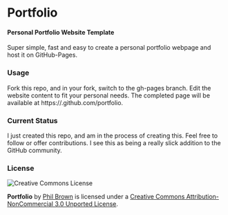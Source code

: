 Portfolio
=========

#### Personal Portfolio Website Template ####

Super simple, fast and easy to create a personal portfolio webpage and host it on GitHub-Pages.

### Usage ###

Fork this repo, and in your fork, switch to the gh-pages branch. Edit the website content to fit your personal needs. 
The completed page will be available at https://<username>.github.com/portfolio.

### Current Status ###

I just created this repo, and am in the process of creating this. Feel free to follow or offer contributions. I see this
as being a really slick addition to the GitHub community.

### License ###

![Creative Commons License](http://i.creativecommons.org/l/by-nc/3.0/88x31.png)

**Portfolio** by [Phil Brown](https://github.com/phil-brown/portfolio) is licensed under a [Creative Commons Attribution-NonCommercial 3.0 Unported License](href="http://creativecommons.org/licenses/by-nc/3.0/deed.en_US).